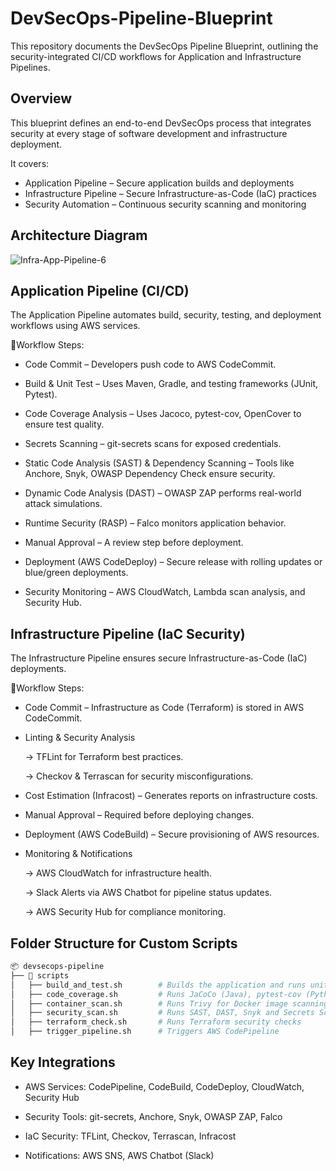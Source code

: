 # DevSecOps-Pipeline-Blueprint
This repository documents the DevSecOps Pipeline Blueprint, outlining the security-integrated CI/CD workflows for Application and Infrastructure Pipelines.  

## Overview
This blueprint defines an end-to-end DevSecOps process that integrates security at every stage of software development and infrastructure deployment.

It covers:
- Application Pipeline – Secure application builds and deployments
- Infrastructure Pipeline – Secure Infrastructure-as-Code (IaC) practices
- Security Automation – Continuous security scanning and monitoring

## Architecture Diagram
![Infra-App-Pipeline-6](https://github.com/user-attachments/assets/720e65ee-08b4-40aa-bd49-18b524145206)

## Application Pipeline (CI/CD)

The Application Pipeline automates build, security, testing, and deployment workflows using AWS services.

🔹Workflow Steps:

 - Code Commit – Developers push code to AWS CodeCommit.

 - Build & Unit Test – Uses Maven, Gradle, and testing frameworks (JUnit, Pytest).

 - Code Coverage Analysis – Uses Jacoco, pytest-cov, OpenCover to ensure test quality.

 - Secrets Scanning – git-secrets scans for exposed credentials.

 - Static Code Analysis (SAST) & Dependency Scanning – Tools like Anchore, Snyk, OWASP Dependency Check ensure security.

 - Dynamic Code Analysis (DAST) – OWASP ZAP performs real-world attack simulations.

 - Runtime Security (RASP) – Falco monitors application behavior.

 - Manual Approval – A review step before deployment.

 - Deployment (AWS CodeDeploy) – Secure release with rolling updates or blue/green deployments.

 - Security Monitoring – AWS CloudWatch, Lambda scan analysis, and Security Hub.


## Infrastructure Pipeline (IaC Security)

The Infrastructure Pipeline ensures secure Infrastructure-as-Code (IaC) deployments.

🔹Workflow Steps:

 - Code Commit – Infrastructure as Code (Terraform) is stored in AWS CodeCommit.

 - Linting & Security Analysis

    -> TFLint for Terraform best practices.
  
    -> Checkov & Terrascan for security misconfigurations.
   
 - Cost Estimation (Infracost) – Generates reports on infrastructure costs.
   
 - Manual Approval – Required before deploying changes.
   
 - Deployment (AWS CodeBuild) – Secure provisioning of AWS resources.
   
 - Monitoring & Notifications
   
    -> AWS CloudWatch for infrastructure health.
   
    -> Slack Alerts via AWS Chatbot for pipeline status updates.
   
    -> AWS Security Hub for compliance monitoring.

## Folder Structure for Custom Scripts

```bash
📦 devsecops-pipeline
├── 📂 scripts
│   ├── build_and_test.sh        # Builds the application and runs unit tests.
│   ├── code_coverage.sh         # Runs JaCoCo (Java), pytest-cov (Python) and OpenCover (.NET).
│   ├── container_scan.sh        # Runs Trivy for Docker image scanning
│   ├── security_scan.sh         # Runs SAST, DAST, Snyk and Secrets Scanning
│   ├── terraform_check.sh       # Runs Terraform security checks
│   ├── trigger_pipeline.sh      # Triggers AWS CodePipeline

```

## Key Integrations

- AWS Services: CodePipeline, CodeBuild, CodeDeploy, CloudWatch, Security Hub

- Security Tools: git-secrets, Anchore, Snyk, OWASP ZAP, Falco

- IaC Security: TFLint, Checkov, Terrascan, Infracost

- Notifications: AWS SNS, AWS Chatbot (Slack)



